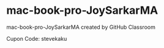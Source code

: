 # mac-book-pro-JoySarkarMA
mac-book-pro-JoySarkarMA created by GitHub Classroom


Cupon Code: stevekaku
